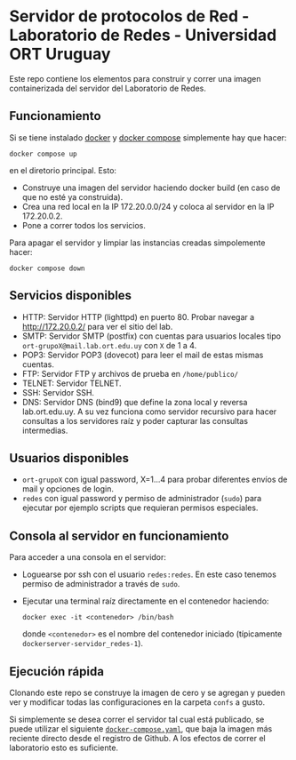 # Servidor de protocolos de Red - Laboratorio de Redes - Universidad ORT Uruguay

Este repo contiene los elementos para construir y correr una imagen containerizada del servidor del Laboratorio de Redes.

## Funcionamiento

Si se tiene instalado [docker](https://www.docker.com/) y [docker compose](https://docs.docker.com/compose/) simplemente hay que hacer:

`docker compose up`

en el diretorio principal. Esto:

* Construye una imagen del servidor haciendo docker build (en caso de que no esté ya construida).
* Crea una red local en la IP 172.20.0.0/24 y coloca al servidor en la IP 172.20.0.2.
* Pone a correr todos los servicios.

Para apagar el servidor y limpiar las instancias creadas simpolemente hacer:

`docker compose down`

## Servicios disponibles

* HTTP: Servidor HTTP (lighttpd) en puerto 80. Probar navegar a http://172.20.0.2/ para ver el sitio del lab.
* SMTP: Servidor SMTP (postfix) con cuentas para usuarios locales tipo `ort-grupoX@mail.lab.ort.edu.uy` con `X` de 1 a 4.
* POP3: Servidor POP3 (dovecot) para leer el mail de estas mismas cuentas.
* FTP: Servidor FTP y archivos de prueba en `/home/publico/`
* TELNET: Servidor TELNET.
* SSH: Servidor SSH.
* DNS: Servidor DNS (bind9) que define la zona local y reversa lab.ort.edu.uy. A su vez funciona como servidor recursivo para hacer consultas a los servidores raíz y poder capturar las consultas intermedias.

## Usuarios disponibles

* `ort-grupoX` con igual password, X=1...4 para probar diferentes envíos de mail y opciones de login.
* `redes` con igual password y permiso de administrador (`sudo`) para ejecutar por ejemplo scripts que requieran permisos especiales.

## Consola al servidor en funcionamiento

Para acceder a una consola en el servidor:

* Loguearse por ssh con el usuario `redes:redes`. En este caso tenemos permiso de administrador a través de `sudo`.
* Ejecutar una terminal raíz directamente en el contenedor haciendo: 
  
  `docker exec -it <contenedor> /bin/bash`
  
  donde `<contenedor>` es el nombre del contenedor iniciado (típicamente `dockerserver-servidor_redes-1`).


## Ejecución rápida

Clonando este repo se construye la imagen de cero y se agregan y pueden ver y modificar todas las configuraciones en la carpeta `confs` a gusto.

Si simplemente se desea correr el servidor tal cual está publicado, se puede utilizar el siguiente 
[`docker-compose.yaml`](https://gist.github.com/aferragu/1c77dc774fb60013a2657da4301da855), que baja la imagen más reciente directo desde el registro de Github. A los efectos de correr el laboratorio esto es suficiente.

